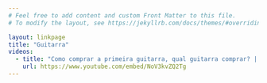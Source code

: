 ```yaml
---
# Feel free to add content and custom Front Matter to this file.
# To modify the layout, see https://jekyllrb.com/docs/themes/#overriding-theme-defaults

layout: linkpage
title: "Guitarra"
videos:
  - title: "Como comprar a primeira guitarra, qual guitarra comprar? | Marcos De Ros"
    url: https://www.youtube.com/embed/NoV3kvZQ2Tg
---
```


